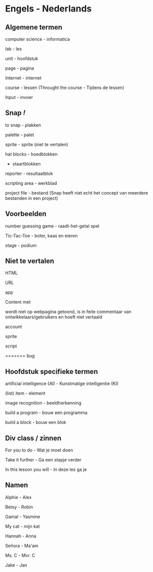 # Engels - Nederlands

## Algemene termen
computer science - informatica

lab - les

unit - hoofdstuk

page - pagina

Internet - internet

course - lessen (Throught the course - Tijdens de lessen)

Input - invoer

## Snap *!*

to snap - plakken

palette - palet

sprite - sprite (niet te vertalen)

hat blocks - hoedblokken

- staartblokken

reporter - resultaatblok

scripting area - werkblad

project file - bestand (Snap heeft niet echt het concept van meerdere bestanden in een project)

## Voorbeelden

number guessing game - raadt-het-getal spel

Tic-Tac-Toe - boter, kaas en eieren

stage - podium

## Niet te vertalen
HTML

URL 

app 

Content met <div class="todo"></div> wordt niet op webpagina getoond, is in feite commentaar van ontwikkelaars/gebruikers en hoeft niet vertaald

account

sprite

script

=======
bug

## Hoofdstuk specifieke termen
artificial intelligence (AI) - Kunstmatige intelligentie (KI)

(list) item - element

image recognition - beeldherkenning

build a program - bouw een programma

build a block - bouw een blok

## Div class / zinnen

For you to do - Wat je moet doen

Take it further - Ga een stapje verder

In this lesson you will - In deze les ga je

## Namen
Alphie - Alex

Betsy - Robin

Gamal - Yasmine

My cat - mijn kat 

Hannah - Anna 

Señora - Ma'am 

Ms. C - Mvr. C

Jake - Jan
